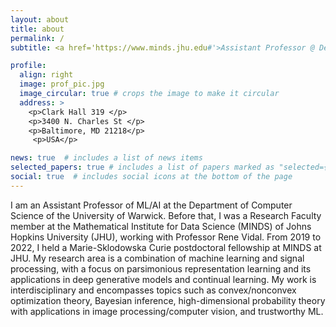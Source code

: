 ```yaml
---
layout: about
title: about
permalink: /
subtitle: <a href='https://www.minds.jhu.edu#'>Assistant Professor @ Department of Computer Science, University of Warwick</a>. 

profile:
  align: right
  image: prof_pic.jpg
  image_circular: true # crops the image to make it circular
  address: >
    <p>Clark Hall 319 </p>
    <p>3400 N. Charles St </p>
    <p>Baltimore, MD 21218</p>
     <p>USA</p>

news: true  # includes a list of news items
selected_papers: true # includes a list of papers marked as "selected={true}"
social: true  # includes social icons at the bottom of the page
---
```

I am an Assistant Professor of ML/AI at the Department of Computer Science of the University of Warwick. Before that, I was a Research Faculty member at the Mathematical Institute for Data Science (MINDS) of Johns Hopkins University (JHU), working with Professor Rene Vidal. From 2019 to 2022, I held a Marie-Sklodowska Curie postdoctoral fellowship at MINDS at JHU. My research area is a combination of machine learning and signal processing, with a focus on parsimonious representation learning and its applications in deep generative models and continual learning. My work is interdisciplinary and encompasses topics such as convex/nonconvex optimization theory, Bayesian inference, high-dimensional probability theory with applications in image processing/computer vision, and trustworthy ML.


